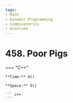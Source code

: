 ```yaml
---
tags:
- Math
- Dynamic Programming
- Combinatorics
- Unsolved
---
```



# 458. Poor Pigs

=== "C++"

    **Time:** O()

    **Space:** O()

    ``` c++
    ```